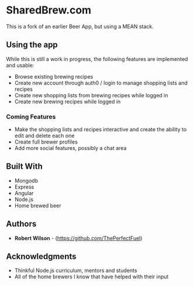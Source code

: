 # SharedBrew.com
This is a fork of an earlier Beer App, but using a MEAN stack.

## Using the app

While this is still a work in progress, the following features are implemented and usable:

* Browse existing brewing recipes
* Create new account through auth0 / login to manage shopping lists and recipes
* Create new shopping lists from brewing recipes while logged in
* Create new brewing recipes while logged in

### Coming Features

* Make the shopping lists and recipes interactive and create the ability to edit and delete each one
* Create full brewer profiles
* Add more social features, possibly a chat area

## Built With

* Mongodb
* Express
* Angular
* Node.js
* Home brewed beer

## Authors

* **Robert Wilson** - (https://github.com/ThePerfectFuel)

## Acknowledgments

* Thinkful Node.js curriculum, mentors and students
* All of the home brewers I know that have helped with their input
